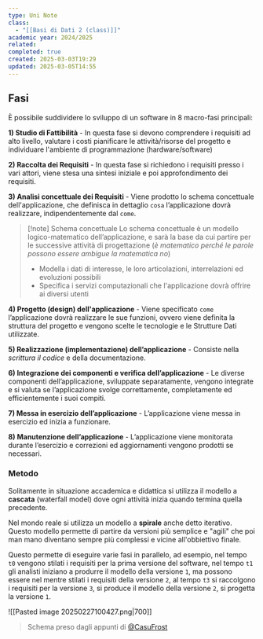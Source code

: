 ```yaml
---
type: Uni Note
class:
  - "[[Basi di Dati 2 (class)]]"
academic year: 2024/2025
related: 
completed: true
created: 2025-03-03T19:29
updated: 2025-03-05T14:55
---
```

## Fasi

È possibile suddividere lo sviluppo di un software in 8 macro-fasi principali:

**1) Studio di Fattibilità** - In questa fase si devono comprendere i requisiti ad alto livello, valutare i costi pianificare le attività/risorse del progetto e individuare l'ambiente di programmazione (hardware/software)

**2) Raccolta dei Requisiti** - In questa fase si richiedono i requisiti presso i vari attori, viene stesa una sintesi iniziale e poi approfondimento dei requisiti.

**3) Analisi concettuale dei Requisiti** - Viene prodotto lo schema concettuale dell'applicazione, che definisca in dettaglio `cosa` l’applicazione dovrà realizzare, indipendentemente dal `come`.

>[!note] Schema concettuale
>Lo schema concettuale è un modello logico-matematico dell’applicazione, e sarà la base da cui partire per le successive attività di progettazione (*è matematico perché le parole possono essere ambigue la matematica no*)
>- Modella i dati di interesse, le loro articolazioni, interrelazioni ed evoluzioni possibili
>- Specifica i servizi computazionali che l'applicazione dovrà offrire ai diversi utenti

**4) Progetto (design) dell'applicazione** - Viene specificato `come` l’applicazione dovrà realizzare le sue funzioni, ovvero viene definita la struttura del progetto e vengono scelte le tecnologie e le Strutture Dati utilizzate.

**5) Realizzazione (implementazione) dell’applicazione** -  Consiste nella *scrittura il codice* e della documentazione.

**6) Integrazione dei componenti e verifica dell’applicazione** - Le diverse componenti dell’applicazione, sviluppate separatamente, vengono integrate e si valuta se l’applicazione svolge correttamente, completamente ed efficientemente i suoi compiti.

**7) Messa in esercizio dell’applicazione** - L’applicazione viene messa in esercizio ed inizia a funzionare.

**8) Manutenzione dell’applicazione** - L’applicazione viene monitorata durante l’esercizio e correzioni ed aggiornamenti vengono prodotti se necessari.

### Metodo

Solitamente in situazione accademica e didattica si utilizza il modello a **cascata** (waterfall model) dove ogni attività inizia quando termina quella precedente.

Nel mondo reale si utilizza un modello a **spirale** anche detto iterativo. Questo modello permette di partire da versioni più semplice e "agili"  che poi man mano diventano sempre più complessi e vicine all'obbiettivo finale.

Questo permette di eseguire varie fasi in parallelo, ad esempio, nel tempo `t0` vengono stilati i requisiti per la prima versione del software, nel tempo `t1` gli analisti iniziano a produrre il modello della versione `1`, ma possono essere nel mentre stilati i requisiti della versione `2`, al tempo `t3` si raccolgono i requisiti per la versione `3`, si produce il modello della versione `2`, si progetta la versione `1`.

![[Pasted image 20250227100427.png|700]]

>Schema preso dagli appunti di [@CasuFrost](https://github.com/CasuFrost/University_notes)


